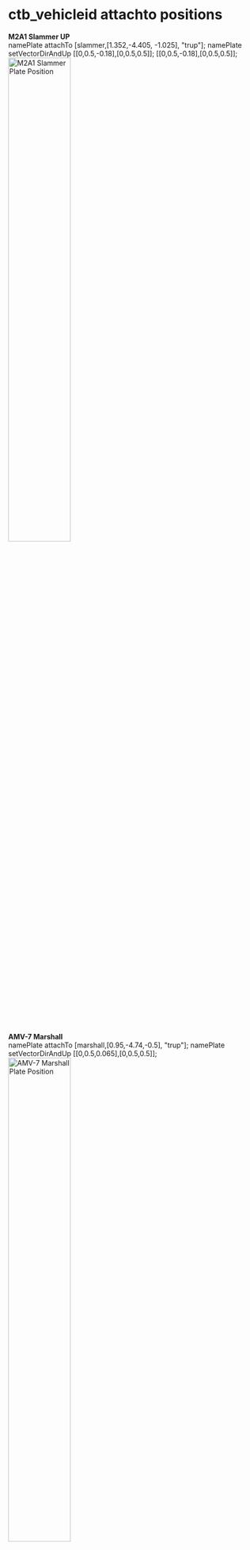 ctb_vehicleid attachto positions
=============

<p>
	<b>M2A1 Slammer UP</b>
	<br />namePlate attachTo [slammer,[1.352,-4.405, -1.025], "trup"]; namePlate setVectorDirAndUp [[0,0.5,-0.18],[0,0.5,0.5]]; [[0,0.5,-0.18],[0,0.5,0.5]];
	<br /><a href="http://i.imgur.com/1k9mynH.png"><img src="http://i.imgur.com/1k9mynH.png" title="M2A1 Slammer Plate Position" width="50%" height="50%" /></a>
</p>

<p>
	<b>AMV-7 Marshall</b>
	<br />namePlate attachTo [marshall,[0.95,-4.74,-0.5], "trup"]; namePlate setVectorDirAndUp [[0,0.5,0.065],[0,0.5,0.5]];
	<br /><a href="http://i.imgur.com/Ftkbavd.png"><img src="http://i.imgur.com/Ftkbavd.png" title="AMV-7 Marshall Plate Position" width="50%" height="50%" /></a>
</p>

<p>
	<b>IFV-6a Cheetah</b>
	<br />namePlate attachTo [cheetah,[-1.1,-4.85,-1.15], "trup"]; namePlate setVectorDirAndUp [[0,0.5,0],[0,0.5,0.5]];
	<br /><a href="http://i.imgur.com/vQdfayb.png"><img src="http://i.imgur.com/vQdfayb.png" title="IFV-6a Cheetah Plate Position" width="50%" height="50%" /></a>
</p>

<p>
	<b>IFV-6c Panther</b>
	<br />namePlate attachTo [panther,[-1.1,-4.85,-0.795], "trup"]; namePlate setVectorDirAndUp [[0,0.5,0],[0,0.5,0.5]];
	<br /><a href="http://i.imgur.com/F3wz8JQ.png"><img src="http://i.imgur.com/F3wz8JQ.png" title="IFV-6c Panther Plate Position" width="50%" height="50%" /></a>
</p>
